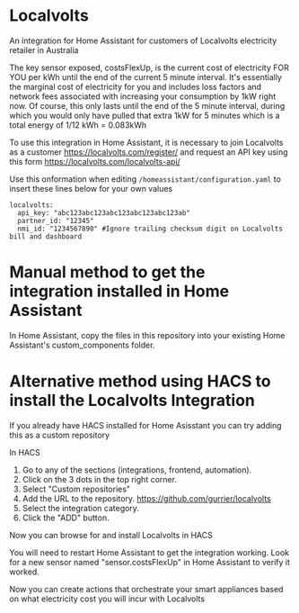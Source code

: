 # Localvolts
An integration for Home Assistant for customers of Localvolts electricity retailer in Australia

The key sensor exposed, costsFlexUp, is the current cost of electricity FOR YOU per kWh until the end of the current 5 minute interval.
It's essentially the marginal cost of electricity for you and includes loss factors and network fees associated with increasing your consumption by 1kW right now.
Of course, this only lasts until the end of the 5 minute interval, during which you would only have pulled that extra 1kW for 5 minutes which is a total energy of 1/12 kWh = 0.083kWh

To use this integration in Home Assistant, it is necessary to join Localvolts as a customer https://localvolts.com/register/
and request an API key using this form https://localvolts.com/localvolts-api/

Use this onformation when editing `/homeassistant/configuration.yaml` to insert these lines below for your own values
```
localvolts:
  api_key: "abc123abc123abc123abc123abc123ab"
  partner_id: "12345"
  nmi_id: "1234567890" #Ignore trailing checksum digit on Localvolts bill and dashboard
```

# Manual method to get the integration installed in Home Assistant

In Home Assistant, copy the files in this repository into your existing Home Assistant's custom_components folder.

# Alternative method using HACS to install the Localvolts Integration

If you already have HACS installed for Home Asisstant you can try adding this as a custom repository

In HACS

1. Go to any of the sections (integrations, frontend, automation).
2. Click on the 3 dots in the top right corner.
3. Select "Custom repositories"
4. Add the URL to the repository. https://github.com/gurrier/localvolts
5. Select the integration category.
6. Click the "ADD" button.

Now you can browse for and install Localvolts in HACS

You will need to restart Home Assistant to get the integration working.
Look for a new sensor named "sensor.costsFlexUp" in Home Assistant to verify it worked.

Now you can create actions that orchestrate your smart appliances based on what electricity cost you will incur with Localvolts

<!-- HIDDEN until ready on HACS
[![Open your Home Assistant instance and open a repository inside the Home Assistant Community Store.](https://my.home-assistant.io/badges/hacs_repository.svg)](https://my.home-assistant.io/redirect/hacs_repository/?owner=%40gurrier&repository=localvolts&category=integration)
-->
